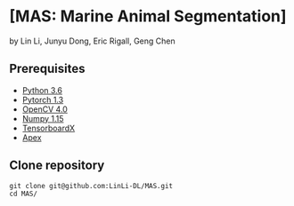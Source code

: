 # [MAS: Marine Animal Segmentation]
by Lin Li, Junyu Dong, Eric Rigall, Geng Chen

## Prerequisites
- [Python 3.6](https://www.python.org/)
- [Pytorch 1.3](http://pytorch.org/)
- [OpenCV 4.0](https://opencv.org/)
- [Numpy 1.15](https://numpy.org/)
- [TensorboardX](https://github.com/lanpa/tensorboardX)
- [Apex](https://github.com/NVIDIA/apex)

## Clone repository
```shell
git clone git@github.com:LinLi-DL/MAS.git
cd MAS/
```